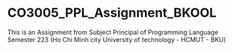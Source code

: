 # CO3005_PPL_Assignment_BKOOL
This is an Assignment from Subject Principal of Programming Language Semester 223 (Ho Chi Minh city University of technology - HCMUT - BKU) 
